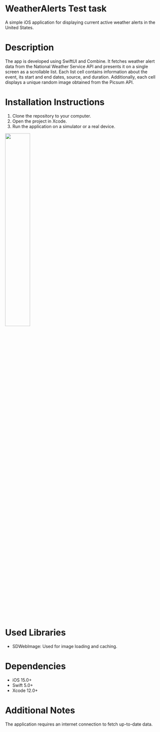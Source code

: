 # WeatherAlerts Test task
A simple iOS application for displaying current active weather alerts in the United States.

# Description

The app is developed using SwiftUI and Combine. It fetches weather alert data from the National Weather Service API and presents it on a single screen as a scrollable list. Each list cell contains information about the event, its start and end dates, source, and duration. Additionally, each cell displays a unique random image obtained from the Picsum API.

# Installation Instructions

1. Clone the repository to your computer.
2. Open the project in Xcode.
3. Run the application on a simulator or a real device.

<img src="https://github.com/mikedexterisaniceguy/Test-Task-ref-proj-/assets/98767240/c0ca586b-e8b2-4675-84aa-52ad30862930" width=40% height=40%>

# Used Libraries

- SDWebImage: Used for image loading and caching.

# Dependencies

- iOS 15.0+
- Swift 5.0+
- Xcode 12.0+

# Additional Notes

The application requires an internet connection to fetch up-to-date data.
